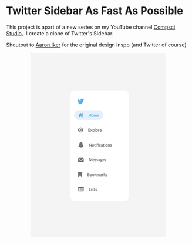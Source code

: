 # Twitter Sidebar As Fast As Possible
This project is apart of a new series on my YouTube channel <a href="https://www.youtube.com/compscistudio">Compsci Studio.</a>. I create a clone of Twitter's Sidebar.

Shoutout to <a href="https://dribbble.com/shots/14756430-Twitter-Sidebar-Light">Aaron Iker</a> for the original design inspo (and Twitter of course) 

<p align="center">
    <img height="500px" src="github/Twitter Sidebar.gif">
</p>
